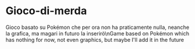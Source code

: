 # Gioco-di-merda
Gioco basato su Pokémon che per ora non ha praticamente nulla, neanche la grafica, ma magari in futuro la inserirò\nGame based on Pokémon which has nothing for now, not even graphics, but maybe I'll add it in the future
